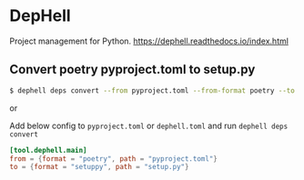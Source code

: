 # DepHell

Project management for Python. https://dephell.readthedocs.io/index.html

## Convert poetry pyproject.toml to setup.py

```bash
$ dephell deps convert --from pyproject.toml --from-format poetry --to setup.py --to-format setuppy
```

or

Add below config to `pyproject.toml` or `dephell.toml` and run `dephell deps convert`

```toml
[tool.dephell.main]
from = {format = "poetry", path = "pyproject.toml"}
to = {format = "setuppy", path = "setup.py"}
```

